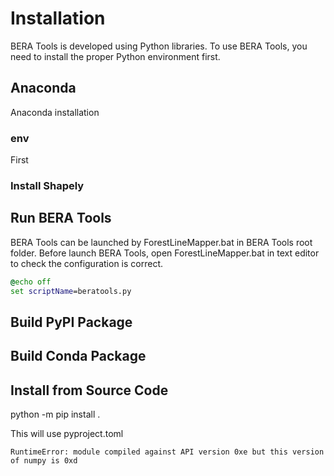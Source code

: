 # Installation

BERA Tools is developed using Python libraries. To use BERA Tools, you
need to install the proper Python environment first.


## Anaconda

Anaconda installation

### env

First

### Install Shapely

## Run BERA Tools

BERA Tools can be launched by ForestLineMapper.bat in BERA Tools root
folder. Before launch BERA Tools, open ForestLineMapper.bat in text
editor to check the configuration is correct.

``` bat
@echo off
set scriptName=beratools.py
```
## Build PyPI Package


## Build Conda Package


## Install from Source Code
python -m pip install .

This will use pyproject.toml

``` console
RuntimeError: module compiled against API version 0xe but this version of numpy is 0xd
```
